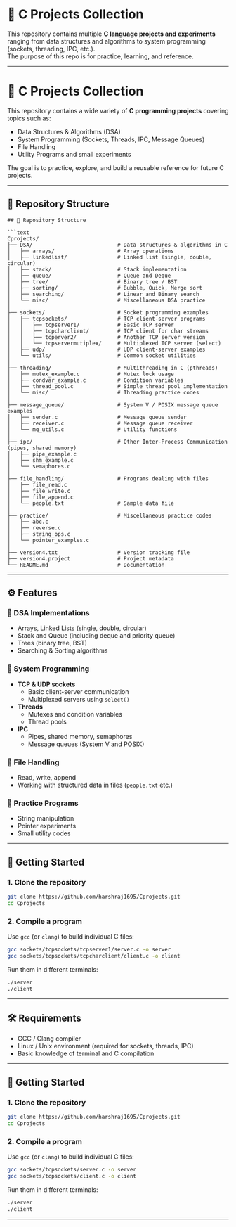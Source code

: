# 📂 C Projects Collection

This repository contains multiple **C language projects and experiments** ranging from data structures and algorithms to system programming (sockets, threading, IPC, etc.).  
The purpose of this repo is for practice, learning, and reference.

---


# 📂 C Projects Collection

This repository contains a wide variety of **C programming projects** covering topics such as:

- Data Structures & Algorithms (DSA)
- System Programming (Sockets, Threads, IPC, Message Queues)
- File Handling
- Utility Programs and small experiments

The goal is to practice, explore, and build a reusable reference for future C projects.

---

## 📌 Repository Structure

```
## 📌 Repository Structure

```text
Cprojects/
├── DSA/                           # Data structures & algorithms in C
│   ├── arrays/                    # Array operations
│   ├── linkedlist/                # Linked list (single, double, circular)
│   ├── stack/                     # Stack implementation
│   ├── queue/                     # Queue and Deque
│   ├── tree/                      # Binary tree / BST
│   ├── sorting/                   # Bubble, Quick, Merge sort
│   ├── searching/                 # Linear and Binary search
│   └── misc/                      # Miscellaneous DSA practice
│
├── sockets/                       # Socket programming examples
│   ├── tcpsockets/                # TCP client-server programs
│   │   ├── tcpserver1/            # Basic TCP server
│   │   ├── tcpcharclient/         # TCP client for char streams
│   │   ├── tcperver2/             # Another TCP server version
│   │   └── tcpservermutiplex/     # Multiplexed TCP server (select)
│   ├── udp/                       # UDP client-server examples
│   └── utils/                     # Common socket utilities
│
├── threading/                     # Multithreading in C (pthreads)
│   ├── mutex_example.c            # Mutex lock usage
│   ├── condvar_example.c          # Condition variables
│   ├── thread_pool.c              # Simple thread pool implementation
│   └── misc/                      # Threading practice codes
│
├── message_queue/                 # System V / POSIX message queue examples
│   ├── sender.c                   # Message queue sender
│   ├── receiver.c                 # Message queue receiver
│   └── mq_utils.c                 # Utility functions
│
├── ipc/                           # Other Inter-Process Communication (pipes, shared memory)
│   ├── pipe_example.c
│   ├── shm_example.c
│   └── semaphores.c
│
├── file_handling/                 # Programs dealing with files
│   ├── file_read.c
│   ├── file_write.c
│   ├── file_append.c
│   └── people.txt                 # Sample data file
│
├── practice/                      # Miscellaneous practice codes
│   ├── abc.c
│   ├── reverse.c
│   ├── string_ops.c
│   └── pointer_examples.c
│
├── version4.txt                   # Version tracking file
├── version4.project               # Project metadata
└── README.md                      # Documentation

```
---

## ⚙️ Features

### 🔹 DSA Implementations
- Arrays, Linked Lists (single, double, circular)
- Stack and Queue (including deque and priority queue)
- Trees (binary tree, BST)
- Searching & Sorting algorithms

### 🔹 System Programming
- **TCP & UDP sockets**
  - Basic client-server communication
  - Multiplexed servers using `select()`
- **Threads**
  - Mutexes and condition variables
  - Thread pools
- **IPC**
  - Pipes, shared memory, semaphores
  - Message queues (System V and POSIX)

### 🔹 File Handling
- Read, write, append
- Working with structured data in files (`people.txt` etc.)

### 🔹 Practice Programs
- String manipulation
- Pointer experiments
- Small utility codes

---

## 🚀 Getting Started

### 1. Clone the repository
```bash
git clone https://github.com/harshraj1695/Cprojects.git
cd Cprojects
```

### 2. Compile a program
Use `gcc` (or `clang`) to build individual C files:

```bash
gcc sockets/tcpsockets/tcpserver1/server.c -o server
gcc sockets/tcpsockets/tcpcharclient/client.c -o client
```

Run them in different terminals:
```bash
./server
./client
```

---

## 🛠 Requirements
- GCC / Clang compiler  
- Linux / Unix environment (required for sockets, threads, IPC)  
- Basic knowledge of terminal and C compilation  

---


## 🚀 Getting Started

### 1. Clone the repository
```bash
git clone https://github.com/harshraj1695/Cprojects.git
cd Cprojects
```

### 2. Compile a program
Use `gcc` (or `clang`) to build individual C files:

```bash
gcc sockets/tcpsockets/server.c -o server
gcc sockets/tcpsockets/client.c -o client
```

Run them in different terminals:
```bash
./server
./client
```

---
